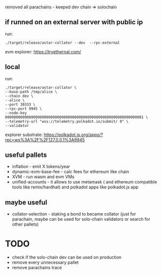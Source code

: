 
<div align="center">




</div>

removed all parachains - keeped dev chain => solochain

## if runned on an external server with public ip
run: 
```
./target/release/astar-collator --dev  --rpc-external
```
evm explorer: https://tryethernal.com/



## local
run: 
```
./target/release/astar-collator \
--base-path /tmp/alice \
--chain dev \
--alice \
--port 30333 \
--rpc-port 9945 \
--node-key 0000000000000000000000000000000000000000000000000000000000000001 \
--telemetry-url "wss://telemetry.polkadot.io/submit/ 0" \
--validator
```
explorer substrate: https://polkadot.js.org/apps/?rpc=ws%3A%2F%2F127.0.0.1%3A9945


## useful pallets

- inflation - emit X tokens/year
- dynamic-evm-base-fee - calc fees for ethereum like chain
- XVM - run wasm and evm VMs
- unified-accounts - it allows to use metamask ( and ethereum compatible tools like remix/hardhat) and polkadot apps like polkadot.js app

## maybe useful
- collator-selection - staking a bond to became collator (just for parachain, maybe can be used for solo-chain validators or search for other pallets)

# TODO 
- check if the solo-chain dev can be used on production
- remove every unnecessary pallet
- remove parachains trace


